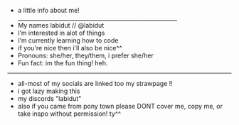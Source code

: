 - a little info about me! ________________________________________________________
-  My names labidut // @labidut
-  I’m interested in alot of things
-  I’m currently learning how to code
-  if you're nice then i'll also be nice^^
-  Pronouns: she/her, they/them, i prefer she/her
-  Fun fact: im the fun thing! heh.
  _______________________________________________________________________________
- all-most of my socials are linked too my strawpage !!
- i got lazy making this
- my discords "labidut"
- also if you came from pony town please DONT cover me, copy me, or take inspo without permission! ty^^
<!---
labidut/labidut is a ✨ special ✨ repository because its `README.md` (this file) appears on your GitHub profile.
You can click the Preview link to take a look at your changes.
--->
